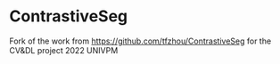 # ContrastiveSeg
Fork of the work from https://github.com/tfzhou/ContrastiveSeg for the CV&DL project 2022 UNIVPM